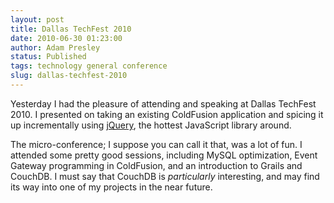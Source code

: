 ```yaml
---
layout: post
title: Dallas TechFest 2010
date: 2010-06-30 01:23:00
author: Adam Presley
status: Published
tags: technology general conference
slug: dallas-techfest-2010
---
```

Yesterday I had the pleasure of attending and speaking at Dallas
TechFest 2010. I presented on taking an existing ColdFusion application
and spicing it up incrementally using [jQuery](http://jquery.com), the hottest JavaScript
library around.
  
The micro-conference; I suppose you can call it that, was a lot of fun.
I attended some pretty good sessions, including MySQL optimization,
Event Gateway programming in ColdFusion, and an introduction to Grails
and CouchDB. I must say that CouchDB is *particularly* interesting,
and may find its way into one of my projects in the near future.  
